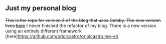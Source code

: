 ## Just my personal blog

~~This is the repo for version 3 of the blog that uses Gatsby. The new version lives [here](https://github.com/oriolcastro/oriolcastro.me)~~
I never finished the refactor of my blog. There is a new version using an entirely different framework [here]https://github.com/oriolcastro/oriolcastro.me-v4
